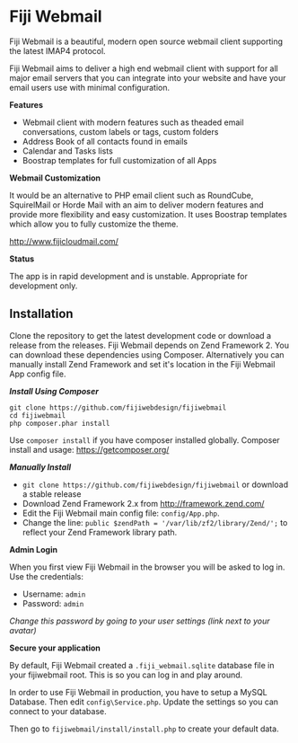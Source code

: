 Fiji Webmail
============

Fiji  Webmail is a beautiful, modern open source webmail client supporting the latest IMAP4 protocol.

Fiji Webmail aims to deliver a high end webmail client with support for all major email servers that you can integrate into your website and have your email users use with minimal configuration.

**Features**

* Webmail client with modern features such as theaded email conversations, custom labels or tags, custom folders
* Address Book of all contacts found in emails
* Calendar and Tasks lists
* Boostrap templates for full customization of all Apps

**Webmail Customization**

It would be an alternative to PHP email client such as RoundCube, SquirelMail or Horde Mail with an aim to deliver modern features and provide more flexibility and easy customization. It uses Boostrap templates which allow you to fully customize the theme. 

http://www.fijicloudmail.com/

**Status**

The app is in rapid development and is unstable. Appropriate for development only.

Installation
------------

Clone the repository to get the latest development code or download a release from the releases. Fiji Webmail depends on Zend Framework 2. You can download these dependencies using Composer. Alternatively you can manually install Zend Framework and set it's location in the Fiji Webmail App config file. 

***Install Using Composer***

```
git clone https://github.com/fijiwebdesign/fijiwebmail
cd fijiwebmail
php composer.phar install
```

Use `composer install` if you have composer installed globally. Composer install and usage: https://getcomposer.org/

***Manually Install***

* `git clone https://github.com/fijiwebdesign/fijiwebmail` or download a stable release
* Download Zend Framework 2.x from http://framework.zend.com/
* Edit the Fiji Webmail main config file: `config/App.php`. 
* Change the line: `public $zendPath = '/var/lib/zf2/library/Zend/';` to reflect your Zend Framework library path.

**Admin Login**

When you first view Fiji Webmail in the browser you will be asked to log in. Use the credentials:

* Username: `admin` 
* Password: `admin`

*Change this password by going to your user settings (link next to your avatar)*

**Secure your application**

By default, Fiji Webmail created a `.fiji_webmail.sqlite` database file in your fijiwebmail root. This is so you can log in and play around.

In order to use Fiji Webmail in production, you have to setup a MySQL Database. Then edit `config\Service.php`. Update the settings so you can connect to your database.

Then go to `fijiwebmail/install/install.php` to create your default data.
